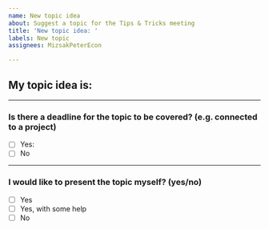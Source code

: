 ```yaml
---
name: New topic idea
about: Suggest a topic for the Tips & Tricks meeting
title: 'New topic idea: '
labels: New topic
assignees: MizsakPeterEcon

---
```


## My topic idea is:


---

### Is there a deadline for the topic to be covered? (e.g. connected to a project)

- [ ] Yes: 
- [ ] No

---

### I would like to present the topic myself? (yes/no)

- [ ] Yes
- [ ] Yes, with some help
- [ ] No
